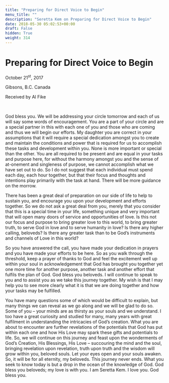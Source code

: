 ```yaml
---
title: "Preparing for Direct Voice to Begin"
menu_title: ""
description: "Seretta Kem on Preparing for Direct Voice to Begin"
date: 2018-05-30 05:02:53+00:00
draft: False
hidden: True
weight: 314
---
```

# Preparing for Direct Voice to Begin

October 21<sup>st</sup>, 2017

Gibsons, B.C. Canada

Received by Al Fike

 

God bless you. We will be addressing your circle tomorrow and each of us will say some words of encouragement. You are a part of your circle and are a special partner in this with each one of you and those who are coming and thus we will begin our efforts. My daughter you are correct in your assumptions that it will require a special dedication amongst you to create and maintain the conditions and power that is required for us to accomplish these tasks and development within you. None is more important or special than the other. You are all required to be present and are equal in your tasks and purpose here, for without the harmony amongst you and the sense of at-onement and singleness of purpose, we cannot accomplish what we have set out to do. So I do not suggest that each individual must spend each day, each hour together, but that their focus and thoughts and intentions play primarily with the task at hand. There will be more guidance on the morrow. 

There has been a great deal of preparation on our side of life to help to sustain you, and encourage you upon your development and efforts together. So we do not ask a great deal from you, merely that you consider that this is a special time in your life, something unique and very important that will open many doors of service and opportunities of love. Is this not our focus and purpose to bring greater love to this world, to bring greater truth, to serve God in love and to serve humanity in love? Is there any higher calling, beloveds? Is there any greater task than to be God’s instruments and channels of Love in this world?

So you have answered the call, you have made your dedication in prayers and you have made your efforts to be here. So as you walk through the threshold, keep a prayer of thanks to God and feel the excitement well up within your soul in acknowledgement that God has brought you together yet one more time for another purpose, another task and another effort that fulfils the plan of God. God bless you beloveds. I will continue to speak to you and to assist you as we take this journey together. My wish is that I may help you to see more clearly what it is that we are doing together and how your tasks may be fulfilled.  

You have many questions some of which would be difficult to explain, but many things we can reveal as we go along and we will be glad to do so. Some of you – your minds are as thirsty as your souls and we understand. I too have a great curiosity and studied for many, many years with great fulfilment in understanding the intricacies of God’s creation. What you are about to encounter are further revelations of the potentials that God has put within each one and how His Love may spark these gifts and potentials to life. So, we will continue on this journey and feast upon the wonderments of God’s Creation, His Blessings, His Love – succouring the mind and the soul, bringing revelation upon revelation, truth upon truth and the wisdom will grow within you, beloved souls. Let your eyes open and your souls awaken. So, it will be for all eternity, my beloveds. This journey never ends. What you seek to know today is but a drop in the ocean of the knowledge of God. God bless you beloveds; my love is with you. I am Seretta Kem. I love you. God bless you.